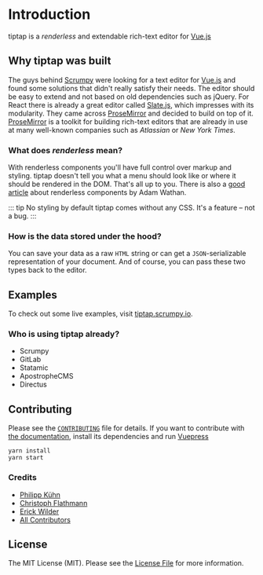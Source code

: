 # Introduction

tiptap is a _renderless_ and extendable rich-text editor for [Vue.js](https://github.com/vuejs/vue)

## Why tiptap was built

The guys behind [Scrumpy][@scrumpy] were looking for a text editor for [Vue.js][@vuejs] and 
found some solutions that didn't really satisfy their needs. The editor should be easy to extend and not based on old dependencies
such as jQuery. For React there is already a great editor called [Slate.js][@slatejs], 
which impresses with its modularity. They came across [ProseMirror][@ProseMirror] and decided to build
on top of it. [ProseMirror][@ProseMirror] is a toolkit for building rich-text editors that are already in use at many well-known companies such as *Atlassian* or *New York Times*.

### What does *renderless* mean?

With renderless components you'll have full control over markup and styling. tiptap doesn't tell you what a menu should look like or where it should be rendered in the DOM. That's all up to you. There is also a [good article][@renderless] about renderless components by Adam Wathan.

::: tip No styling by default
tiptap comes without any CSS. It's a feature – not a bug.
:::

### How is the data stored under the hood?

You can save your data as a raw `HTML` string or can get a `JSON`-serializable representation of your document. And of course, you can pass these two types back to the editor.

## Examples
To check out some live examples, visit [tiptap.scrumpy.io][@tiptap-examples].

### Who is using tiptap already?
- Scrumpy
- GitLab
- Statamic
- ApostropheCMS
- Directus

## Contributing

Please see the [`CONTRIBUTING`][@tiptap-contrib] file for details. If you want to contribute with 
[the documentation][@tiptap-docs], install its dependencies and run [Vuepress][@vuepress]

```
yarn install
yarn start
```

### Credits

- [Philipp Kühn](https://github.com/philippkuehn)
- [Christoph Flathmann](https://github.com/Chrissi2812)
- [Erick Wilder](https://github.com/erickwilder)
- [All Contributors](https://github.com/scrumpy/tiptap/graphs/contributors)

## License

The MIT License (MIT). Please see the [License File][@tiptap-license] for more information.

[@ProseMirror]: https://github.com/ProseMirror
[@renderless]: https://adamwathan.me/renderless-components-in-vuejs/
[@scrumpy]: https://scrumpy.io
[@slatejs]: https://github.com/ianstormtaylor/slate
[@tiptap-contrib]: https://github.com/scrumpy/tiptap/blob/master/CONTRIBUTING.md
[@tiptap-docs]: https://github.com/scrumpy/tiptap-docs
[@tiptap-examples]: https://tiptap.scrumpy.io/
[@tiptap-license]: https://github.com/scrumpy/tiptap/blob/master/LICENSE.md
[@vuejs]: https://vuejs.org/
[@vuepress]: https://vuepress.vuejs.org/
